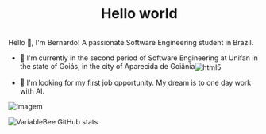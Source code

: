 <!--title-->
<div id="user-content-toc">
  <ul align="center">
    <summary><h1 style="display: inline-block">Hello world</h1></summary>
</div>

<!-- Presentation -->
<p>
        Hello 👋, I'm Bernardo! A passionate Software Engineering student in Brazil.

  - 🌱 I'm currently in the second period of Software Engineering at Unifan in the state of Goiás, in the city of Aparecida de Goiânia<img align="center" alt="html5" src="https://img.shields.io/badge/ Edx-193A3E?style=for-the -badge&logo=edx&logoColor=white" />

  - 🔭 I'm looking for my first job opportunity. My dream is to one day work with AI.
</p>
<!-- GIF -->
<p align="left">
  <img align="center" src="https://user-images.githubusercontent.com/74038190/225813708-98b745f2-7d22-48cf-9150-083f1b00d6c9.gif" alt="Imagem">
</p>

<!-- GithubStats -->
![VariableBee GitHub stats](https://github-readme-stats.vercel.app/api?username=BernardoBotelho&how_icons=true&theme=gotham)
